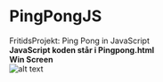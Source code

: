 # PingPongJS  
FritidsProjekt: Ping Pong in JavaScript  
**JavaScript koden står i Pingpong.html**  
**Win Screen**  
![alt text](https://gyazo.com/4b13e2cdaaef9f06a177b6b7dcdcaacc"title")


